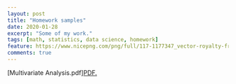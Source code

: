```yaml
---
layout: post
title: "Homework samples"
date: 2020-01-28
excerpt: "Some of my work."
tags: [math, statistics, data science, homework]
feature: https://www.nicepng.com/png/full/117-1177347_vector-royalty-free-download-collection-of-clipart-homework.png
comments: true
---
```


[Multivariate Analysis.pdf]<a href="https://github.com/Autumn-grass/QianWang/blob/master/docs/Assignment_2.pdf" target="_blank">PDF.</a>
